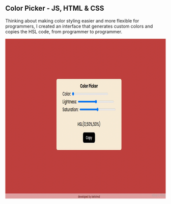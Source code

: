 
 <h2>Color Picker - JS, HTML & CSS</h2>
   <p>Thinking about making color styling easier and more flexible for programmers, I created an interface that generates custom colors and copies the HSL code, from programmer to programmer. </p>

    
 <img src="src/assets/gif1.gif"  width="1000" height="500">